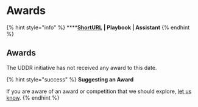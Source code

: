 # Awards

{% hint style="info" %}
****[**ShortURL**](https://tiof.click/UDDRAwards) **| Playbook | Assistant**
{% endhint %}

## Awards

The UDDR initiative has not received any award to this date.

{% hint style="success" %}
**Suggesting an Award**

If you are aware of an award or competition that we should explore, [let us know](https://tiof.click/UDDRAwardsSuggest).
{% endhint %}
